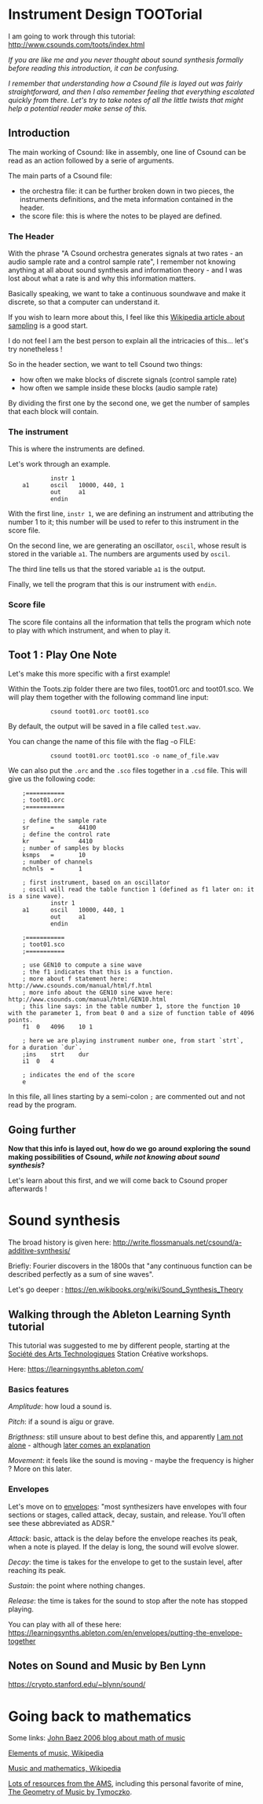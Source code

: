 # Instrument Design TOOTorial

I am going to work through this tutorial: http://www.csounds.com/toots/index.html

*If you are like me and you never thought about sound synthesis formally before reading this introduction, it can be confusing.*

*I remember that understanding how a Csound file is layed out was fairly straightforward, and then I also remember feeling that everything escalated quickly from there. Let's try to take notes of all the little twists that might help a potential reader make sense of this.*

## Introduction

The main working of Csound: like in assembly, one line of Csound can be read as an action followed by a serie of arguments. 

The main parts of a Csound file:
* the orchestra file: it can be further broken down in two pieces, the instruments definitions, and the meta information contained in the header.
* the score file: this is where the notes to be played are defined.


### The Header

With the phrase "A Csound orchestra generates signals at two rates - an audio sample rate and a control sample rate", I remember not knowing anything at all about sound synthesis and information theory - and I was lost about what a rate is and why this information matters.

Basically speaking, we want to take a continuous soundwave and make it discrete, so that a computer can understand it.

If you wish to learn more about this, I feel like this [Wikipedia article about sampling](https://en.wikipedia.org/wiki/Sampling_(signal_processing)) is a good start. 

I do not feel I am the best person to explain all the intricacies of this... let's try nonetheless !

So in the header section, we want to tell Csound two things:

- how often we make blocks of discrete signals (control sample rate)
- how often we sample inside these blocks (audio sample rate)

By dividing the first one by the second one, we get the number of samples that each block will contain.

### The instrument

This is where the instruments are defined.

Let's work through an example.

                instr 1
        a1      oscil   10000, 440, 1
                out     a1
                endin

With the first line, `instr 1`, we are defining an instrument and attributing the number 1 to it; this number will be used to refer to this instrument in the score file.

On the second line, we are generating an oscillator, `oscil`, whose result is stored in the variable `a1`. The numbers are arguments used by `oscil`.

The third line tells us that the stored variable `a1` is the output.

Finally, we tell the program that this is our instrument with `endin`.

### Score file

The score file contains all the information that tells the program which note to play with which instrument, and when to play it.


## Toot 1 : Play One Note

Let's make this more specific with a first example!

Within the Toots.zip folder there are two files, toot01.orc and toot01.sco. We will play them together with the following command line input:

                csound toot01.orc toot01.sco

By default, the output will be saved in a file called `test.wav`.

You can change the name of this file with the flag -o FILE:

                csound toot01.orc toot01.sco -o name_of_file.wav

We can also put the `.orc` and the `.sco` files together in a `.csd` file. This will give us the following code:

        ;===========
        ; toot01.orc 
        ;===========

        ; define the sample rate
        sr		=		44100
        ; define the control rate
        kr		=		4410
        ; number of samples by blocks
        ksmps 	=		10
        ; number of channels
        nchnls	=		1

        ; first instrument, based on an oscillator
        ; oscil will read the table function 1 (defined as f1 later on: it is a sine wave).
	        	instr 1
        a1		oscil	10000, 440, 1
	        	out		a1
		        endin

        ;===========
        ; toot01.sco
        ;===========

        ; use GEN10 to compute a sine wave
        ; the f1 indicates that this is a function.
        ; more about f statement here: http://www.csounds.com/manual/html/f.html
        ; more info about the GEN10 sine wave here: http://www.csounds.com/manual/html/GEN10.html
        ; this line says: in the table number 1, store the function 10 with the parameter 1, from beat 0 and a size of function table of 4096 points.
        f1	0	4096	10 1		

        ; here we are playing instrument number one, from start `strt`, for a duration `dur`.
        ;ins	strt	dur
        i1	0	4

        ; indicates the end of the score
        e					

In this file, all lines starting by a semi-colon `;` are commented out and not read by the program.

## Going further

**Now that this info is layed out, how do we go around exploring the sound making possibilities of Csound, _while not knowing about sound synthesis_?**

Let's learn about this first, and we will come back to Csound proper afterwards !

# Sound synthesis

The broad history is given here: http://write.flossmanuals.net/csound/a-additive-synthesis/

Briefly: Fourier discovers in the 1800s that "any continuous function can be described perfectly as a sum of sine waves". 

Let's go deeper : https://en.wikibooks.org/wiki/Sound_Synthesis_Theory

## Walking through the Ableton Learning Synth tutorial

This tutorial was suggested to me by different people, starting at the [Société des Arts Technologiques](sat.qc.ca) Station Créative workshops.

Here: https://learningsynths.ableton.com/

### Basics features

*Amplitude*: how loud a sound is.

*Pitch*: if a sound is aïgu or grave.

*Brigthness*: still unsure about to best define this, and apparently [I am not alone](https://music.stackexchange.com/questions/81104/what-is-brightness) - although [later comes an explanation](https://learningsynths.ableton.com/en/filters/filters-in-synthesizers)

*Movement*: it feels like the sound is moving - maybe the frequency is higher ? More on this later.

### Envelopes

Let's move on to [envelopes](https://learningsynths.ableton.com/en/envelopes/change-over-time): "most synthesizers have envelopes with four sections or stages, called attack, decay, sustain, and release. You’ll often see these abbreviated as ADSR."

*Attack*: basic, attack is the delay before the envelope reaches its peak, when a note is played. If the delay is long, the sound will evolve slower.

*Decay*: the time is takes for the envelope to get to the sustain level, after reaching its peak.

*Sustain*: the point where nothing changes.

*Release*: the time is takes for the sound to stop after the note has stopped playing. 

You can play with all of these here: https://learningsynths.ableton.com/en/envelopes/putting-the-envelope-together



## Notes on Sound and Music by Ben Lynn

https://crypto.stanford.edu/~blynn/sound/


# Going back to mathematics

Some links:
[John Baez 2006 blog about math of music](http://www.math.ucr.edu/home/baez/week234.html)

[Elements of music, Wikipedia](https://en.wikipedia.org/wiki/Elements_of_music)

[Music and mathematics, Wikipedia](https://en.wikipedia.org/wiki/Music_and_mathematics)

[Lots of resources from the AMS](http://www.ams.org/publicoutreach/math-and-music), including this personal favorite of mine, [The Geometry of Music by Tymoczko](https://www.youtube.com/watch?v=2A4Tt62pWaI).


